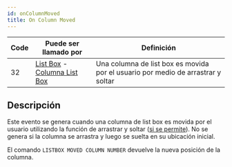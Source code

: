 ```yaml
---
id: onColumnMoved
title: On Column Moved
---
```


| Code | Puede ser llamado por                                                                                                    | Definición                                                                       |
| ---- | ------------------------------------------------------------------------------------------------------------------------ | -------------------------------------------------------------------------------- |
| 32   | [List Box](../FormObjects/listbox_overview.md) - [Columna List Box](../FormObjects/listbox_overview.md#list-box-columns) | Una columna de list box es movida por el usuario por medio de arrastrar y soltar |


## Descripción

Este evento se genera cuando una columna de list box es movida por el usuario utilizando la función de arrastrar y soltar ([si se permite](../FormObjects/properties_ListBox.md#locked-columns-and-static-columns)). No se genera si la columna se arrastra y luego se suelta en su ubicación inicial.

El comando `LISTBOX MOVED COLUMN NUMBER` devuelve la nueva posición de la columna. 